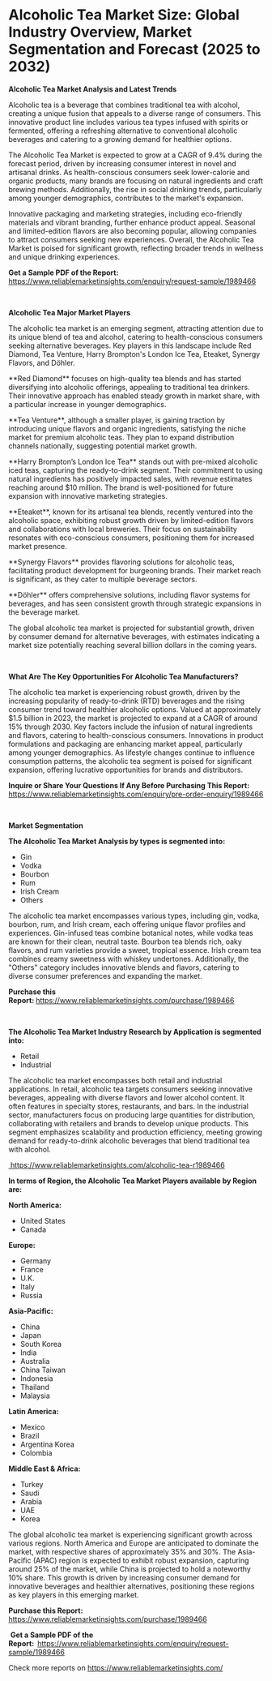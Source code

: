 <p><h1>Alcoholic Tea Market Size: Global Industry Overview, Market Segmentation and Forecast (2025 to 2032)</h1></p><p><strong>Alcoholic Tea Market Analysis and Latest Trends</strong></p>
<p><p>Alcoholic tea is a beverage that combines traditional tea with alcohol, creating a unique fusion that appeals to a diverse range of consumers. This innovative product line includes various tea types infused with spirits or fermented, offering a refreshing alternative to conventional alcoholic beverages and catering to a growing demand for healthier options.</p><p>The Alcoholic Tea Market is expected to grow at a CAGR of 9.4% during the forecast period, driven by increasing consumer interest in novel and artisanal drinks. As health-conscious consumers seek lower-calorie and organic products, many brands are focusing on natural ingredients and craft brewing methods. Additionally, the rise in social drinking trends, particularly among younger demographics, contributes to the market's expansion. </p><p>Innovative packaging and marketing strategies, including eco-friendly materials and vibrant branding, further enhance product appeal. Seasonal and limited-edition flavors are also becoming popular, allowing companies to attract consumers seeking new experiences. Overall, the Alcoholic Tea Market is poised for significant growth, reflecting broader trends in wellness and unique drinking experiences.</p></p>
<p><strong>Get a Sample PDF of the Report:&nbsp;</strong> <a href="https://www.reliablemarketinsights.com/enquiry/request-sample/1989466?utm_campaign=1558&utm_medium=2&utm_source=Github&utm_content=ia&utm_term=14022025&utm_id=alcoholic-tea">https://www.reliablemarketinsights.com/enquiry/request-sample/1989466</a></p>
<p>&nbsp;</p>
<p><strong>Alcoholic Tea Major Market Players</strong></p>
<p><p>The alcoholic tea market is an emerging segment, attracting attention due to its unique blend of tea and alcohol, catering to health-conscious consumers seeking alternative beverages. Key players in this landscape include Red Diamond, Tea Venture, Harry Brompton's London Ice Tea, Eteaket, Synergy Flavors, and Döhler.</p><p>**Red Diamond** focuses on high-quality tea blends and has started diversifying into alcoholic offerings, appealing to traditional tea drinkers. Their innovative approach has enabled steady growth in market share, with a particular increase in younger demographics.</p><p>**Tea Venture**, although a smaller player, is gaining traction by introducing unique flavors and organic ingredients, satisfying the niche market for premium alcoholic teas. They plan to expand distribution channels nationally, suggesting potential market growth.</p><p>**Harry Brompton’s London Ice Tea** stands out with pre-mixed alcoholic iced teas, capturing the ready-to-drink segment. Their commitment to using natural ingredients has positively impacted sales, with revenue estimates reaching around $10 million. The brand is well-positioned for future expansion with innovative marketing strategies.</p><p>**Eteaket**, known for its artisanal tea blends, recently ventured into the alcoholic space, exhibiting robust growth driven by limited-edition flavors and collaborations with local breweries. Their focus on sustainability resonates with eco-conscious consumers, positioning them for increased market presence.</p><p>**Synergy Flavors** provides flavoring solutions for alcoholic teas, facilitating product development for burgeoning brands. Their market reach is significant, as they cater to multiple beverage sectors.</p><p>**Döhler** offers comprehensive solutions, including flavor systems for beverages, and has seen consistent growth through strategic expansions in the beverage market.</p><p>The global alcoholic tea market is projected for substantial growth, driven by consumer demand for alternative beverages, with estimates indicating a market size potentially reaching several billion dollars in the coming years.</p></p>
<p>&nbsp;</p>
<p><strong>What Are The Key Opportunities For Alcoholic Tea Manufacturers?</strong></p>
<p><p>The alcoholic tea market is experiencing robust growth, driven by the increasing popularity of ready-to-drink (RTD) beverages and the rising consumer trend toward healthier alcoholic options. Valued at approximately $1.5 billion in 2023, the market is projected to expand at a CAGR of around 15% through 2030. Key factors include the infusion of natural ingredients and flavors, catering to health-conscious consumers. Innovations in product formulations and packaging are enhancing market appeal, particularly among younger demographics. As lifestyle changes continue to influence consumption patterns, the alcoholic tea segment is poised for significant expansion, offering lucrative opportunities for brands and distributors.</p></p>
<p><strong>Inquire or Share Your Questions If Any Before Purchasing This Report:</strong> <a href="https://www.reliablemarketinsights.com/enquiry/pre-order-enquiry/1989466?utm_campaign=1558&utm_medium=2&utm_source=Github&utm_content=ia&utm_term=14022025&utm_id=alcoholic-tea">https://www.reliablemarketinsights.com/enquiry/pre-order-enquiry/1989466</a></p>
<p>&nbsp;</p>
<p><strong>Market Segmentation</strong></p>
<p><strong>The Alcoholic Tea Market Analysis by types is segmented into:</strong></p>
<p><ul><li>Gin</li><li>Vodka</li><li>Bourbon</li><li>Rum</li><li>Irish Cream</li><li>Others</li></ul></p>
<p><p>The alcoholic tea market encompasses various types, including gin, vodka, bourbon, rum, and Irish cream, each offering unique flavor profiles and experiences. Gin-infused teas combine botanical notes, while vodka teas are known for their clean, neutral taste. Bourbon tea blends rich, oaky flavors, and rum varieties provide a sweet, tropical essence. Irish cream tea combines creamy sweetness with whiskey undertones. Additionally, the "Others" category includes innovative blends and flavors, catering to diverse consumer preferences and expanding the market.</p></p>
<p><strong>Purchase this Report:&nbsp;</strong><a href="https://www.reliablemarketinsights.com/purchase/1989466?utm_campaign=1558&utm_medium=2&utm_source=Github&utm_content=ia&utm_term=14022025&utm_id=alcoholic-tea">https://www.reliablemarketinsights.com/purchase/1989466</a></p>
<p>&nbsp;</p>
<p><strong>The Alcoholic Tea Market Industry Research by Application is segmented into:</strong></p>
<p><ul><li>Retail</li><li>Industrial</li></ul></p>
<p><p>The alcoholic tea market encompasses both retail and industrial applications. In retail, alcoholic tea targets consumers seeking innovative beverages, appealing with diverse flavors and lower alcohol content. It often features in specialty stores, restaurants, and bars. In the industrial sector, manufacturers focus on producing large quantities for distribution, collaborating with retailers and brands to develop unique products. This segment emphasizes scalability and production efficiency, meeting growing demand for ready-to-drink alcoholic beverages that blend traditional tea with alcohol.</p></p>
<p><a href="https://www.reliablemarketinsights.com/alcoholic-tea-r1989466?utm_campaign=1558&utm_medium=2&utm_source=Github&utm_content=ia&utm_term=14022025&utm_id=alcoholic-tea">&nbsp;https://www.reliablemarketinsights.com/alcoholic-tea-r1989466</a></p>
<p><strong>In terms of Region, the Alcoholic Tea Market Players available by Region are:</strong></p>
<p>
    <p> <strong> North America: </strong>
        <ul>
            <li>United States</li>
            <li>Canada</li>
        </ul>
        </p> 
    <p> <strong> Europe: </strong>
        <ul>
            <li>Germany</li>
            <li>France</li>
            <li>U.K.</li>
            <li>Italy</li>
            <li>Russia</li>
        </ul>
        </p> 
    <p> <strong> Asia-Pacific: </strong>
        <ul>
            <li>China</li>
            <li>Japan</li>
            <li>South Korea</li>
            <li>India</li>
            <li>Australia</li>
            <li>China Taiwan</li>
            <li>Indonesia</li>
            <li>Thailand</li>
            <li>Malaysia</li>
        </ul>
        </p> 
    <p> <strong> Latin America: </strong>
        <ul>
            <li>Mexico</li>
            <li>Brazil</li>
            <li>Argentina Korea</li>
            <li>Colombia</li>
        </ul>
        </p> 
    <p> <strong> Middle East & Africa: </strong>
        <ul>
            <li>Turkey</li>
            <li>Saudi</li>
            <li>Arabia</li>
            <li>UAE</li>
            <li>Korea</li>
        </ul>
    </p>
    </p>
<p><p>The global alcoholic tea market is experiencing significant growth across various regions. North America and Europe are anticipated to dominate the market, with respective shares of approximately 35% and 30%. The Asia-Pacific (APAC) region is expected to exhibit robust expansion, capturing around 25% of the market, while China is projected to hold a noteworthy 10% share. This growth is driven by increasing consumer demand for innovative beverages and healthier alternatives, positioning these regions as key players in this emerging market.</p></p>
<p><strong>Purchase this Report: </strong><a href="https://www.reliablemarketinsights.com/purchase/1989466?utm_campaign=1558&utm_medium=2&utm_source=Github&utm_content=ia&utm_term=14022025&utm_id=alcoholic-tea">https://www.reliablemarketinsights.com/purchase/1989466</a></p>
<p>&nbsp;<strong>Get a Sample PDF of the Report:&nbsp;&nbsp;</strong><a href="https://www.reliablemarketinsights.com/enquiry/request-sample/1989466?utm_campaign=1558&utm_medium=2&utm_source=Github&utm_content=ia&utm_term=14022025&utm_id=alcoholic-tea">https://www.reliablemarketinsights.com/enquiry/request-sample/1989466</a></p>
<p><strong></strong></p>
<p>Check more reports on <a href="https://www.reliablemarketinsights.com/?utm_campaign=1558&utm_medium=2&utm_source=Github&utm_content=ia&utm_term=14022025&utm_id=alcoholic-tea">https://www.reliablemarketinsights.com/</a></p>